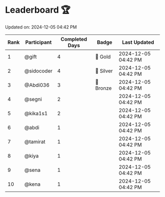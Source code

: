 # Leaderboard 🏆

Updated on: 2024-12-05 04:42 PM

| Rank | Participant       | Completed Days | Badge      | Last Updated         |
|------|-------------------|----------------|------------|----------------------|
| 1    | @gift             | 4              | 🏅 Gold     | 2024-12-05 04:42 PM |
| 2    | @sidocoder        | 4              | 🥈 Silver   | 2024-12-05 04:42 PM |
| 3    | @Abdi036          | 3              | 🥉 Bronze   | 2024-12-05 04:42 PM |
| 4    | @segni            | 2              |            | 2024-12-05 04:42 PM |
| 5    | @kika1s1          | 2              |            | 2024-12-05 04:42 PM |
| 6    | @abdi             | 1              |            | 2024-12-05 04:42 PM |
| 7    | @tamirat          | 1              |            | 2024-12-05 04:42 PM |
| 8    | @kiya             | 1              |            | 2024-12-05 04:42 PM |
| 9    | @sena             | 1              |            | 2024-12-05 04:42 PM |
| 10   | @kena             | 1              |            | 2024-12-05 04:42 PM |
